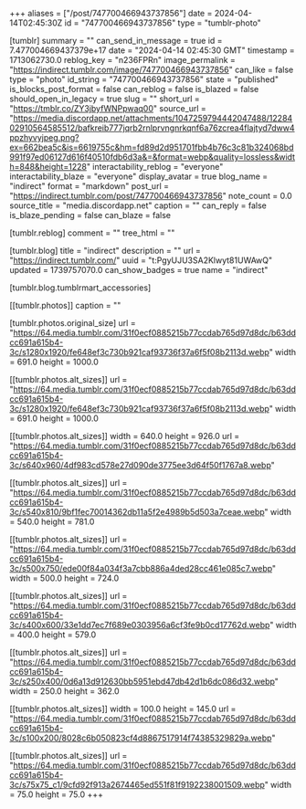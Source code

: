 +++
aliases = ["/post/747700466943737856"]
date = 2024-04-14T02:45:30Z
id = "747700466943737856"
type = "tumblr-photo"

[tumblr]
summary = ""
can_send_in_message = true
id = 7.477004669437379e+17
date = "2024-04-14 02:45:30 GMT"
timestamp = 1713062730.0
reblog_key = "n236FPRn"
image_permalink = "https://indirect.tumblr.com/image/747700466943737856"
can_like = false
type = "photo"
id_string = "747700466943737856"
state = "published"
is_blocks_post_format = false
can_reblog = false
is_blazed = false
should_open_in_legacy = true
slug = ""
short_url = "https://tmblr.co/ZY3jbyfWNPpwaq00"
source_url = "https://media.discordapp.net/attachments/1047259794442047488/1228402910564585512/bafkreib777jqrb2rnlprvngnrkqnf6a76zcrea4flajtyd7dww4ppzhyvyjpeg.png?ex=662bea5c&is=6619755c&hm=fd89d2d951701fbb4b76c3c81b324068bd991f97ed06127d616f40510fdb6d3a&=&format=webp&quality=lossless&width=848&height=1228"
interactability_reblog = "everyone"
interactability_blaze = "everyone"
display_avatar = true
blog_name = "indirect"
format = "markdown"
post_url = "https://indirect.tumblr.com/post/747700466943737856"
note_count = 0.0
source_title = "media.discordapp.net"
caption = ""
can_reply = false
is_blaze_pending = false
can_blaze = false

[tumblr.reblog]
comment = ""
tree_html = ""

[tumblr.blog]
title = "indirect"
description = ""
url = "https://indirect.tumblr.com/"
uuid = "t:PgyUJU3SA2Klwyt81UWAwQ"
updated = 1739757070.0
can_show_badges = true
name = "indirect"

[tumblr.blog.tumblrmart_accessories]

[[tumblr.photos]]
caption = ""

[tumblr.photos.original_size]
url = "https://64.media.tumblr.com/31f0ecf0885215b77ccdab765d97d8dc/b63ddcc691a615b4-3c/s1280x1920/fe648ef3c730b921caf93736f37a6f5f08b2113d.webp"
width = 691.0
height = 1000.0

[[tumblr.photos.alt_sizes]]
url = "https://64.media.tumblr.com/31f0ecf0885215b77ccdab765d97d8dc/b63ddcc691a615b4-3c/s1280x1920/fe648ef3c730b921caf93736f37a6f5f08b2113d.webp"
width = 691.0
height = 1000.0

[[tumblr.photos.alt_sizes]]
width = 640.0
height = 926.0
url = "https://64.media.tumblr.com/31f0ecf0885215b77ccdab765d97d8dc/b63ddcc691a615b4-3c/s640x960/4df983cd578e27d090de3775ee3d64f50f1767a8.webp"

[[tumblr.photos.alt_sizes]]
url = "https://64.media.tumblr.com/31f0ecf0885215b77ccdab765d97d8dc/b63ddcc691a615b4-3c/s540x810/9bf1fec70014362db11a5f2e4989b5d503a7ceae.webp"
width = 540.0
height = 781.0

[[tumblr.photos.alt_sizes]]
url = "https://64.media.tumblr.com/31f0ecf0885215b77ccdab765d97d8dc/b63ddcc691a615b4-3c/s500x750/ede00f84a034f3a7cbb886a4ded28cc461e085c7.webp"
width = 500.0
height = 724.0

[[tumblr.photos.alt_sizes]]
url = "https://64.media.tumblr.com/31f0ecf0885215b77ccdab765d97d8dc/b63ddcc691a615b4-3c/s400x600/33e1dd7ec7f689e0303956a6cf3fe9b0cd17762d.webp"
width = 400.0
height = 579.0

[[tumblr.photos.alt_sizes]]
url = "https://64.media.tumblr.com/31f0ecf0885215b77ccdab765d97d8dc/b63ddcc691a615b4-3c/s250x400/0d6a13d912630bb5951ebd47db42d1b6dc086d32.webp"
width = 250.0
height = 362.0

[[tumblr.photos.alt_sizes]]
width = 100.0
height = 145.0
url = "https://64.media.tumblr.com/31f0ecf0885215b77ccdab765d97d8dc/b63ddcc691a615b4-3c/s100x200/8028c6b050823cf4d8867517914f74385329829a.webp"

[[tumblr.photos.alt_sizes]]
url = "https://64.media.tumblr.com/31f0ecf0885215b77ccdab765d97d8dc/b63ddcc691a615b4-3c/s75x75_c1/9cfd92f913a2674465ed551f81f9192238001509.webp"
width = 75.0
height = 75.0
+++
